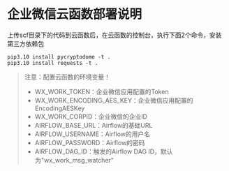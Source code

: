 # 企业微信云函数部署说明

上传scf目录下的代码到云函数后，在云函数的控制台，执行下面2个命令，安装第三方依赖包

```shell
pip3.10 install pycryptodome -t .
pip3.10 install requests -t .
```

> 注意：配置云函数的环境变量！
> - WX_WORK_TOKEN：企业微信应用配置的Token
> - WX_WORK_ENCODING_AES_KEY：企业微信应用配置的EncodingAESKey
> - WX_WORK_CORPID：企业微信的企业ID
> - AIRFLOW_BASE_URL：Airflow的基础URL
> - AIRFLOW_USERNAME：Airflow的用户名
> - AIRFLOW_PASSWORD：Airflow的密码
> - AIRFLOW_DAG_ID：触发的Airflow DAG ID，默认为"wx_work_msg_watcher" 